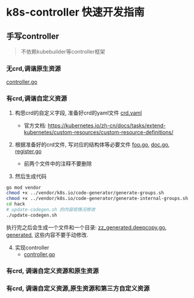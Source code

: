 # k8s-controller 快速开发指南

## 手写controller

> 不依赖kubebuilder等controller框架

### 无crd,调谐原生资源
[controller.go](handwriting%2Fno-crd%2Fcontroller.go)

### 有crd,调谐自定义资源
1. 构思crd的自定义字段, 准备好crd的yaml文件 [crd.yaml](handwriting%2Fwith-crd%2Fartifacts%2Fcrd.yaml)
   - 官方文档: https://kubernetes.io/zh-cn/docs/tasks/extend-kubernetes/custom-resources/custom-resource-definitions/

2. 根据准备好的crd文件, 写对应的结构体等必要文件 [foo.go](handwriting%2Fwith-crd%2Fapis%2Ffoo%2Fv1alpha1%2Ffoo.go),  [doc.go](handwriting%2Fwith-crd%2Fapis%2Ffoo%2Fv1alpha1%2Fdoc.go), [register.go](handwriting%2Fwith-crd%2Fapis%2Ffoo%2Fv1alpha1%2Fregister.go)
   - 前两个文件中的注释不要删除

3. 然后生成代码

```bash
go mod vendor
chmod +x ../vendor/k8s.io/code-generator/generate-groups.sh
chmod +x ../vendor/k8s.io/code-generator/generate-internal-groups.sh
cd hack
# update-codegen.sh 的内容视情况修改
./update-codegen.sh
```
执行完之后会生成一个文件和一个目录: [zz_generated.deepcopy.go](handwriting%2Fwith-crd%2Fapis%2Ffoo%2Fv1alpha1%2Fzz_generated.deepcopy.go), [generated](handwriting%2Fwith-crd%2Fgenerated), 这些内容不要手动修改.

4. 实现controller
    - [controller.go](handwriting%2Fwith-crd%2Fcontroller.go)

### 有crd, 调谐自定义资源和原生资源


### 有crd, 调谐自定义资源,原生资源和第三方自定义资源

